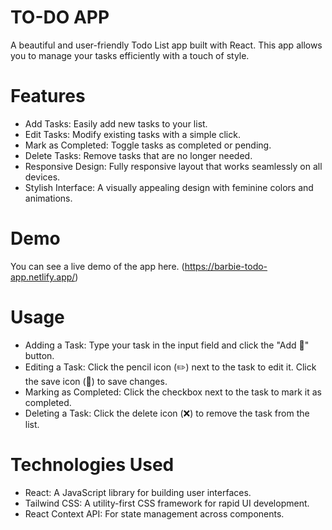 # TO-DO APP 
A beautiful and user-friendly Todo List app built with React. This app allows you to manage your tasks efficiently with a touch of style.
# Features
- Add Tasks: Easily add new tasks to your list.
- Edit Tasks: Modify existing tasks with a simple click.
- Mark as Completed: Toggle tasks as completed or pending.
- Delete Tasks: Remove tasks that are no longer needed.
- Responsive Design: Fully responsive layout that works seamlessly on all devices.
- Stylish Interface: A visually appealing design with feminine colors and animations.
# Demo
You can see a live demo of the app here. (https://barbie-todo-app.netlify.app/)
# Usage
- Adding a Task: Type your task in the input field and click the "Add 💖" button.
- Editing a Task: Click the pencil icon (✏️) next to the task to edit it. Click the save icon (💾) to save changes.
- Marking as Completed: Click the checkbox next to the task to mark it as completed.
- Deleting a Task: Click the delete icon (❌) to remove the task from the list.
# Technologies Used
- React: A JavaScript library for building user interfaces.
- Tailwind CSS: A utility-first CSS framework for rapid UI development.
- React Context API: For state management across components.
